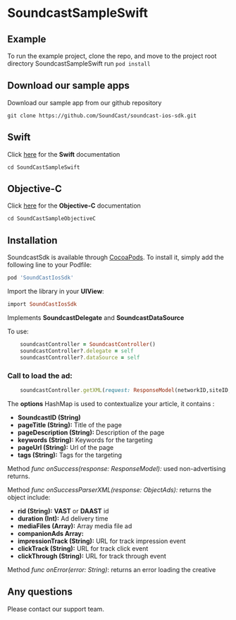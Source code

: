 # SoundcastSampleSwift

## Example

To run the example project, clone the repo, and move to the project root directory SoundcastSampleSwift run `pod install`

## Download our sample apps
Download our sample app from our github repository
```
git clone https://github.com/SoundCast/soundcast-ios-sdk.git
```
## Swift
Click [here](SoundCastSampleSwift) for the **Swift** documentation

```
cd SoundCastSampleSwift
```

## Objective-C
Click [here](SoundCastSampleObjectiveC) for the **Objective-C** documentation
```
cd SoundCastSampleObjectiveC
```

## Installation

SoundcastSdk is available through [CocoaPods](https://cocoapods.org). To install
it, simply add the following line to your Podfile:

```ruby
pod 'SoundCastIosSdk'
```

Import the library in your **UIView**:

```ruby
import SoundCastIosSdk
```

Implements **SoundcastDelegate** and **SoundcastDataSource**

To use:

```ruby
    soundcastController = SoundcastController()
    soundcastController?.delegate = self
    soundcastController?.dataSource = self
```

### Call to load the ad:

```ruby
    soundcastController.getXML(request: ResponseModel(networkID,siteID,tagID,pageTitle,pageDescription,keywords,pageUrl,tags))
```

The **options** HashMap is used to contextualize your article, it contains :
* **SoundcastID (String)**  
* **pageTitle (String):** Title of the page
* **pageDescription (String):** Description of the page
* **keywords (String):** Keywords for the targeting
* **pageUrl (String):** Url of the page
* **tags (String):** Tags for the targeting
    
Method *func onSuccess(response: ResponseModel):* used non-advertising returns.

Method *func onSuccessParserXML(response: ObjectAds):* returns the object include:
* **rid (String):** **VAST** or **DAAST** id
* **duration (Int):** Ad delivery time
* **mediaFiles (Array<MediaFile>):** Array media file ad
* **companionAds Array<CompanionAd>:** 
* **impressionTrack (String):** URL for track impression event
* **clickTrack (String):** URL for track click event
* **clickThrough (String):** URL for track through event
    
Method *func onError(error: String)*: returns an error loading the creative


## Any questions

Please contact our support team.